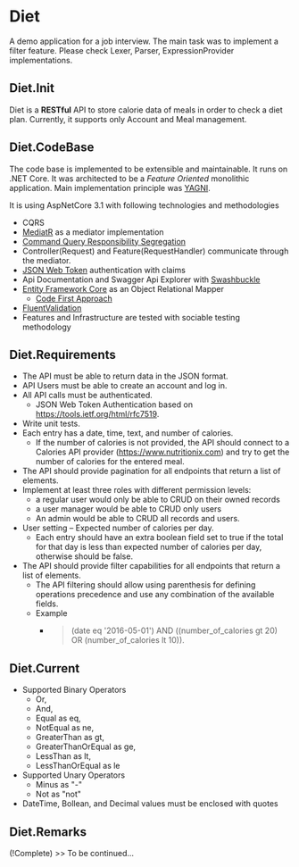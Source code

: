 # Diet
A demo application for a job interview. 
The main task was to implement a filter feature. Please check Lexer, Parser, ExpressionProvider implementations. 

## Diet.Init

Diet is a **RESTful** API to store calorie data of meals in order to check a diet plan. Currently, it supports only Account and Meal management. 

## Diet.CodeBase

The code base is implemented to be extensible and maintainable. It runs on .NET Core. It was architected to be a *Feature Oriented* monolithic application. Main implementation principle was [YAGNI](https://en.wikipedia.org/wiki/You_aren%27t_gonna_need_it). 

It is using AspNetCore 3.1 with following technologies and methodologies

* CQRS
* [MediatR](https://github.com/jbogard/MediatR) as a mediator implementation
* [Command Query Responsibility Segregation](https://martinfowler.com/bliki/CQRS.html)
* Controller(Request) and Feature(RequestHandler) communicate through the mediator. 
* [JSON Web Token](https://jwt.io/introduction/) authentication with claims
* Api Documentation and Swagger Api Explorer with [Swashbuckle](https://github.com/domaindrivendev/Swashbuckle.AspNetCore)
* [Entity Framework Core](https://github.com/dotnet/efcore) as an Object Relational Mapper
  *  [Code First Approach](https://docs.microsoft.com/en-us/ef/ef6/modeling/code-first/migrations/)
* [FluentValidation](https://github.com/JeremySkinner/FluentValidation)
* Features and Infrastructure are tested with sociable testing methodology

## Diet.Requirements

* The API must be able to return data in the JSON format.
* API Users must be able to create an account and log in.
* All API calls must be authenticated.
  * JSON Web Token Authentication based on https://tools.ietf.org/html/rfc7519.
* Write unit tests.
* Each entry has a date, time, text, and number of calories.
  * If the number of calories is not provided, the API should connect to a Calories API provider (https://www.nutritionix.com) and try to get the number of calories for the entered meal.
* The API should provide pagination for all endpoints that return a list of elements.
* Implement at least three roles with different permission levels: 
  * a regular user would only be able to CRUD on their owned records
  * a user manager would be able to CRUD only users
  * An admin would be able to CRUD all records and users.
* User setting – Expected number of calories per day.
  * Each entry should have an extra boolean field set to true if the total for that day is less than expected number of calories per day, otherwise should be false.
* The API should provide filter capabilities for all endpoints that return a list of elements. 
  * The API filtering should allow using parenthesis for defining operations precedence and use any combination of the available fields.
  * Example
    * > (date eq '2016-05-01') AND ((number_of_calories gt 20) OR (number_of_calories lt 10)).

## Diet.Current
* Supported Binary Operators
  * Or,
  * And,
  * Equal as eq,
  * NotEqual as ne,
  * GreaterThan as gt,
  * GreaterThanOrEqual as ge,
  * LessThan as lt,
  * LessThanOrEqual as le
* Supported Unary Operators
  * Minus as "-"
  * Not as "not"
* DateTime, Bollean, and Decimal values must be enclosed with quotes

## Diet.Remarks
(!Complete) >> To be continued...
